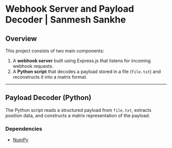# Webhook Server and Payload Decoder | Sanmesh Sankhe

## Overview

This project consists of two main components:

1. A **webhook server** built using Express.js that listens for incoming webhook requests.
2. A **Python script** that decodes a payload stored in a file (`file.txt`) and reconstructs it into a matrix format.

---

## Payload Decoder (Python)

The Python script reads a structured payload from `file.txt`, extracts position data, and constructs a matrix representation of the payload.

### Dependencies

- [NumPy](https://numpy.org/)
